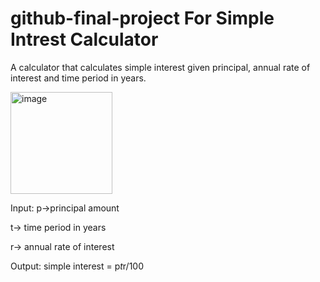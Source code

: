 # github-final-project For Simple Intrest Calculator   

A calculator that calculates simple interest given principal, annual rate of interest and time period in years.

<img width="163" alt="image" src="https://github.com/srijagatla/github-final-project/assets/124895742/9dcf7cc7-09a6-46ed-98b2-134f756c6d98">

Input:
   p->principal amount
   
   t-> time period in years
   
   r-> annual rate of interest

   
Output:
   simple interest = p*t*r/100
